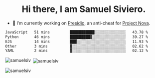 <h1 align="center">Hi there, I am Samuel Siviero.</h1>

- 🔭 I’m currently working on [Presidio](https://presidio.ac), an anti-cheat for [Project Nova](https://discord.gg/novafn).

<!--START_SECTION:waka-->

```txt
JavaScript   51 mins         ███████████░░░░░░░░░░░░░░   43.78 %
Python       46 mins         █████████▓░░░░░░░░░░░░░░░   39.27 %
EJS          14 mins         ███░░░░░░░░░░░░░░░░░░░░░░   11.93 %
Other        3 mins          ▓░░░░░░░░░░░░░░░░░░░░░░░░   02.62 %
YAML         2 mins          ▓░░░░░░░░░░░░░░░░░░░░░░░░   02.12 %
```

<!--END_SECTION:waka-->

<p><img align="left" src="https://github-readme-stats.vercel.app/api/top-langs?username=samuelsiv&show_icons=true&locale=en&layout=compact&theme=radical" alt="samuelsiv" /></p>

<p>&nbsp;<img align="center" src="https://github-readme-stats.vercel.app/api?username=samuelsiv&show_icons=true&locale=en&theme=radical" alt="samuelsiv" /></p>
<p align="left"> <img src="https://komarev.com/ghpvc/?username=samuelsiv&label=Profile%20views&color=0e75b6&style=flat" alt="samuelsiv" /> </p>
